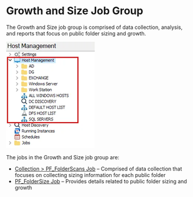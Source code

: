 # Growth and Size Job Group

The Growth and Size job group is comprised of data collection, analysis, and reports that focus on
public folder sizing and growth.

![Growth and Size Job Group in the Jobs Tree](../../../../../../../static/img/product_docs/accessanalyzer/admin/hostmanagement/jobstree.webp)

The jobs in the Growth and Size job group are:

- [Collection > PF_FolderScans Job](pf_folderscans.md) – Comprised of data collection that focuses
  on collecting sizing information for each public folder
- [PF_FolderSize Job](pf_foldersize.md) – Provides details related to public folder sizing and
  growth
